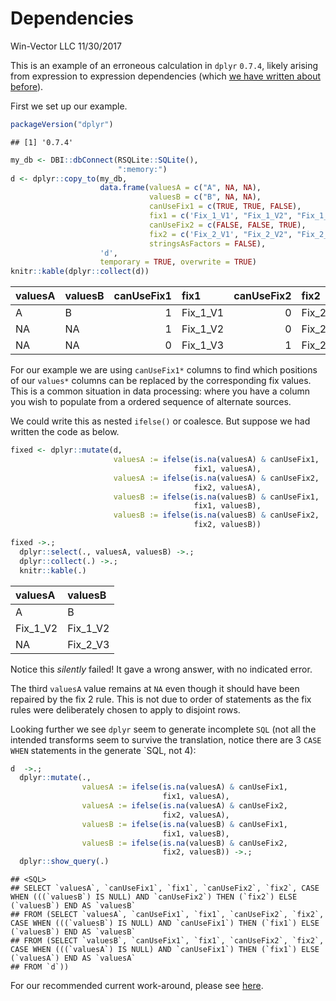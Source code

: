 Dependencies
================
Win-Vector LLC
11/30/2017

This is an example of an erroneous calculation in `dplyr` `0.7.4`, likely arising from expression to expression dependencies (which [we have written about before](http://www.win-vector.com/blog/2017/09/my-advice-on-dplyrmutate/)).

First we set up our example.

``` r
packageVersion("dplyr")
```

    ## [1] '0.7.4'

``` r
my_db <- DBI::dbConnect(RSQLite::SQLite(),
                        ":memory:")
d <- dplyr::copy_to(my_db, 
                    data.frame(valuesA = c("A", NA, NA),
                               valuesB = c("B", NA, NA),
                               canUseFix1 = c(TRUE, TRUE, FALSE),
                               fix1 = c('Fix_1_V1', "Fix_1_V2", "Fix_1_V3"),
                               canUseFix2 = c(FALSE, FALSE, TRUE),
                               fix2 = c('Fix_2_V1', "Fix_2_V2", "Fix_2_V3"),
                               stringsAsFactors = FALSE),
                    'd', 
                    temporary = TRUE, overwrite = TRUE)
knitr::kable(dplyr::collect(d))
```

| valuesA | valuesB |  canUseFix1| fix1       |  canUseFix2| fix2       |
|:--------|:--------|-----------:|:-----------|-----------:|:-----------|
| A       | B       |           1| Fix\_1\_V1 |           0| Fix\_2\_V1 |
| NA      | NA      |           1| Fix\_1\_V2 |           0| Fix\_2\_V2 |
| NA      | NA      |           0| Fix\_1\_V3 |           1| Fix\_2\_V3 |

For our example we are using `canUseFix1*` columns to find which positions of our `values*` columns can be replaced by the corresponding fix values. This is a common situation in data processing: where you have a column you wish to populate from a ordered sequence of alternate sources.

We could write this as nested `ifelse()` or coalesce. But suppose we had written the code as below.

``` r
fixed <- dplyr::mutate(d,
                       valuesA := ifelse(is.na(valuesA) & canUseFix1, 
                                         fix1, valuesA),
                       valuesA := ifelse(is.na(valuesA) & canUseFix2, 
                                         fix2, valuesA),
                       valuesB := ifelse(is.na(valuesB) & canUseFix1, 
                                         fix1, valuesB),
                       valuesB := ifelse(is.na(valuesB) & canUseFix2, 
                                         fix2, valuesB))

fixed ->.;
  dplyr::select(., valuesA, valuesB) ->.;
  dplyr::collect(.) ->.;
  knitr::kable(.)
```

| valuesA    | valuesB    |
|:-----------|:-----------|
| A          | B          |
| Fix\_1\_V2 | Fix\_1\_V2 |
| NA         | Fix\_2\_V3 |

Notice this *silently* failed! It gave a wrong answer, with no indicated error.

The third `valuesA` value remains at `NA` even though it should have been repaired by the fix 2 rule. This is not due to order of statements as the fix rules were deliberately chosen to apply to disjoint rows.

Looking further we see `dplyr` seem to generate incomplete `SQL` (not all the intended transforms seem to survive the translation, notice there are 3 `CASE WHEN` statements in the generate \`SQL, not 4):

``` r
d  ->.;
  dplyr::mutate(.,
                valuesA := ifelse(is.na(valuesA) & canUseFix1, 
                                  fix1, valuesA),
                valuesA := ifelse(is.na(valuesA) & canUseFix2, 
                                  fix2, valuesA),
                valuesB := ifelse(is.na(valuesB) & canUseFix1, 
                                  fix1, valuesB),
                valuesB := ifelse(is.na(valuesB) & canUseFix2, 
                                  fix2, valuesB)) ->.;
  dplyr::show_query(.)
```

    ## <SQL>
    ## SELECT `valuesA`, `canUseFix1`, `fix1`, `canUseFix2`, `fix2`, CASE WHEN (((`valuesB`) IS NULL) AND `canUseFix2`) THEN (`fix2`) ELSE (`valuesB`) END AS `valuesB`
    ## FROM (SELECT `valuesA`, `canUseFix1`, `fix1`, `canUseFix2`, `fix2`, CASE WHEN (((`valuesB`) IS NULL) AND `canUseFix1`) THEN (`fix1`) ELSE (`valuesB`) END AS `valuesB`
    ## FROM (SELECT `valuesB`, `canUseFix1`, `fix1`, `canUseFix2`, `fix2`, CASE WHEN (((`valuesA`) IS NULL) AND `canUseFix1`) THEN (`fix1`) ELSE (`valuesA`) END AS `valuesA`
    ## FROM `d`))

For our recommended current work-around, please see [here](http://winvector.github.io/FluidData/DplyrDependencies.html).
